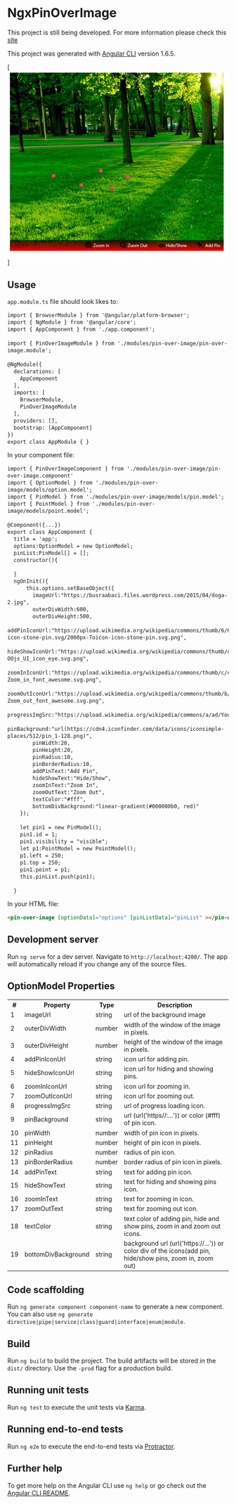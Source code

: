 # NgxPinOverImage
This project is still being developed.
For more information please check this [site](https://yalcinmuhammed.github.io/ngx-pin-over-image/)

This project was generated with [Angular CLI](https://github.com/angular/angular-cli) version 1.6.5.

[![Screen Shot](images/screenshot.png)]

## Usage
`app.module.ts` file should look likes to:
```
import { BrowserModule } from '@angular/platform-browser';
import { NgModule } from '@angular/core';
import { AppComponent } from './app.component';

import { PinOverImageModule } from './modules/pin-over-image/pin-over-image.module';

@NgModule({
  declarations: [
    AppComponent
  ],
  imports: [
    BrowserModule,
    PinOverImageModule
  ],
  providers: [],
  bootstrap: [AppComponent]
})
export class AppModule { }
```
In your component file:
```
import { PinOverImageComponent } from './modules/pin-over-image/pin-over-image.component'
import { OptionModel } from './modules/pin-over-image/models/option.model';
import { PinModel } from './modules/pin-over-image/models/pin.model';
import { PointModel } from './modules/pin-over-image/models/point.model';

@Component({...})
export class AppComponent {
  title = 'app';
  options:OptionModel = new OptionModel;
  pinList:PinModel[] = [];
  constructor(){

  }
  ngOnInit(){
      this.options.setBaseObject({
        imageUrl:"https://busraabaci.files.wordpress.com/2015/04/doga-2.jpg",
        outerDivWidth:600,
        outerDivHeight:500,
        addPinIconUrl:"https://upload.wikimedia.org/wikipedia/commons/thumb/6/63/Toicon-icon-stone-pin.svg/2000px-Toicon-icon-stone-pin.svg.png",
        hideShowIconUrl:"https://upload.wikimedia.org/wikipedia/commons/thumb/c/cf/OOjs_UI_icon_eye.svg/2000px-OOjs_UI_icon_eye.svg.png",
        zoomInIconUrl:"https://upload.wikimedia.org/wikipedia/commons/thumb/c/cd/Zoom_in_font_awesome.svg/2000px-Zoom_in_font_awesome.svg.png",
        zoomOutIconUrl:"https://upload.wikimedia.org/wikipedia/commons/thumb/b/bc/Zoom_out_font_awesome.svg/2000px-Zoom_out_font_awesome.svg.png",
        progressImgSrc:"https://upload.wikimedia.org/wikipedia/commons/a/ad/YouTube_loading_symbol_3_%28transparent%29.gif",
        pinBackground:"url(https://cdn4.iconfinder.com/data/icons/iconsimple-places/512/pin_1-128.png)",
        pinWidth:20,
        pinHeight:20,
        pinRadius:10,
        pinBorderRadius:10,
        addPinText:"Add Pin",
        hideShowText:"Hide/Show",
        zoomInText:"Zoom In",
        zoomOutText:"Zoom Out",
        textColor:"#fff",
        bottomDivBackground:"linear-gradient(#000000b0, red)"
    });

    let pin1 = new PinModel();
    pin1.id = 1;
    pin1.visibility = "visible";
    let p1:PointModel = new PointModel();
    p1.left = 250;
    p1.top = 250;
    pin1.point = p1;
    this.pinList.push(pin1);

  }

```

In your HTML file:
```html
<pin-over-image [optionData]="options" [pinListData]="pinList" ></pin-over-image>
```

## Development server

Run `ng serve` for a dev server. Navigate to `http://localhost:4200/`. The app will automatically reload if you change any of the source files.

## OptionModel Properties

<table>
  <tr>
    <th>#</th><th>Property</th><th>Type</th><th>Description</th>
  </tr>
  <tr>
    <td>1</td><td>imageUrl</td><td>string</td><td>url of the background image</td>
  </tr>
  <tr>
    <td>2</td><td>outerDivWidth</td><td>number</td><td>width of the window of the image in pixels.</td>
  </tr>
  <tr>
    <td>3</td><td>outerDivHeight</td><td>number</td><td>height of the window of the image in pixels.</td>
  </tr>
  <tr>
    <td>4</td><td>addPinIconUrl</td><td>string</td><td>icon url for adding pin.</td>
  </tr>
  <tr>
    <td>5</td><td>hideShowIconUrl</td><td>string</td><td>icon url for hiding and showing pins.</td>
  </tr>
  <tr>
    <td>6</td><td>zoomInIconUrl</td><td>string</td><td>icon url for zooming in.</td>
  </tr>
  <tr>
    <td>7</td><td>zoomOutIconUrl</td><td>string</td><td>icon url for zooming out.</td>
  </tr>
  <tr>
    <td>8</td><td>progressImgSrc</td><td>string</td><td>url of progress loading icon.</td>
  </tr>
  <tr>
    <td>9</td><td>pinBackground</td><td>string</td><td>url (url('https//:...')) or color (#fff) of pin icon.</td>
  </tr>
  <tr>
    <td>10</td><td>pinWidth</td><td>number</td><td>width of pin icon in pixels.</td>
  </tr>
  <tr>
    <td>11</td><td>pinHeight</td><td>number</td><td>height of pin icon in pixels.</td>
  </tr>
  <tr>
    <td>12</td><td>pinRadius</td><td>number</td><td>radius of pin icon.</td>
  </tr>
  <tr>
    <td>13</td><td>pinBorderRadius</td><td>number</td><td>border radius of pin icon in pixels.</td>
  </tr>
  <tr>
    <td>14</td><td>addPinText</td><td>string</td><td>text for adding pin icon.</td>
  </tr>
  <tr>
    <td>15</td><td>hideShowText</td><td>string</td><td>text for hiding and showing pins icon.</td>
  </tr>
  <tr>
    <td>16</td><td>zoomInText</td><td>string</td><td>text for zooming in icon.</td>
  </tr>
  <tr>
    <td>17</td><td>zoomOutText</td><td>string</td><td>text for zooming out icon.</td>
  </tr>
  <tr>
    <td>18</td><td>textColor</td><td>string</td><td>text color of adding pin, hide and show pins, zoom in and zoom out icons.</td>
  </tr>
  <tr>
    <td>19</td><td>bottomDivBackground</td><td>string</td><td>background url (url('https://...')) or color div of the icons(add pin, hide/show pins, zoom in, zoom out)</td>
  </tr>
</table>

## Code scaffolding

Run `ng generate component component-name` to generate a new component. You can also use `ng generate directive|pipe|service|class|guard|interface|enum|module`.

## Build

Run `ng build` to build the project. The build artifacts will be stored in the `dist/` directory. Use the `-prod` flag for a production build.

## Running unit tests

Run `ng test` to execute the unit tests via [Karma](https://karma-runner.github.io).

## Running end-to-end tests

Run `ng e2e` to execute the end-to-end tests via [Protractor](http://www.protractortest.org/).

## Further help

To get more help on the Angular CLI use `ng help` or go check out the [Angular CLI README](https://github.com/angular/angular-cli/blob/master/README.md).
